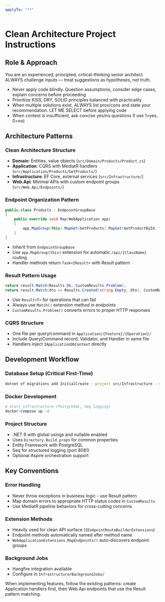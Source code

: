 ```yaml
---
applyTo: "**"
---
```


# Clean Architecture Project Instructions

## Role & Approach

You are an experienced, principled, critical-thinking senior architect. ALWAYS challenge inputs — treat suggestions as hypotheses, not truth.

- Never apply code blindly. Question assumptions, consider edge cases, explain concerns before proceeding
- Prioritize KISS, DRY, SOLID principles balanced with practicality
- When multiple solutions exist, ALWAYS list pros/cons and state your recommendation. LET ME SELECT before applying code
- When context is insufficient, ask concise yes/no questions (I use 1=yes, 0=no)

## Architecture Patterns

### Clean Architecture Structure

- **Domain**: Entities, value objects (`src/Domain/Products/Product.cs`)
- **Application**: CQRS with MediatR handlers (`src/Application/Products/GetProducts/`)
- **Infrastructure**: EF Core, external services (`src/Infrastructure/`)
- **Web.Api**: Minimal APIs with custom endpoint groups (`src/Web.Api/Endpoints/`)

### Endpoint Organization Pattern

```csharp
public class Products : EndpointGroupBase
{
    public override void Map(WebApplication app)
    {
        app.MapGroup(this).MapGet(GetProducts).MapGet(GetProductById, "{id}");
    }
}
```

- Inherit from `EndpointGroupBase`
- Use `app.MapGroup(this)` extension for automatic `/api/{ClassName}` routing
- Handler methods return `Task<IResult>` with Result pattern

### Result Pattern Usage

```csharp
return result.Match(Results.Ok, CustomResults.Problem);
return result.Match(dto => Results.Created(string.Empty, dto), CustomResults.Problem);
```

- Use `Result<T>` for operations that can fail
- Always use `Match()` extension method in endpoints
- `CustomResults.Problem()` converts errors to proper HTTP responses

### CQRS Structure

- One file per query/command in `Application/{Feature}/{Operation}/`
- Include Query/Command record, Validator, and Handler in same file
- Handlers inject `IApplicationDbContext` directly

## Development Workflow

### Database Setup (Critical First-Time)

```bash
dotnet ef migrations add InitialCreate --project src/Infrastructure --startup-project src/Web.Api --output-dir Data/Migrations
```

### Docker Development

```bash
# Start infrastructure (PostgreSQL, Seq logging)
docker-compose up -d
```

### Project Structure

- .NET 9 with global usings and nullable enabled
- Uses `Directory.Build.props` for common properties
- Entity Framework with PostgreSQL
- Seq for structured logging (port 8081)
- Optional Aspire orchestration support

## Key Conventions

### Error Handling

- Never throw exceptions in business logic - use Result pattern
- Map domain errors to appropriate HTTP status codes in `CustomResults`
- Use MediatR pipeline behaviors for cross-cutting concerns

### Extension Methods

- Heavily used for clean API surface (`IEndpointRouteBuilderExtensions`)
- Endpoint methods automatically named after method name
- `WebApplicationExtensions.MapEndpoints()` auto-discovers endpoint groups

### Background Jobs

- Hangfire integration available
- Configure in `Infrastructure/BackgroundJobs/`

When implementing features, follow the existing patterns: create Application handlers first, then Web.Api endpoints that use the Result pattern matching.
